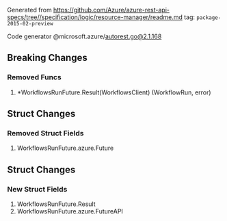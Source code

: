 Generated from https://github.com/Azure/azure-rest-api-specs/tree//specification/logic/resource-manager/readme.md tag: `package-2015-02-preview`

Code generator @microsoft.azure/autorest.go@2.1.168

## Breaking Changes

### Removed Funcs

1. *WorkflowsRunFuture.Result(WorkflowsClient) (WorkflowRun, error)

## Struct Changes

### Removed Struct Fields

1. WorkflowsRunFuture.azure.Future

## Struct Changes

### New Struct Fields

1. WorkflowsRunFuture.Result
1. WorkflowsRunFuture.azure.FutureAPI
